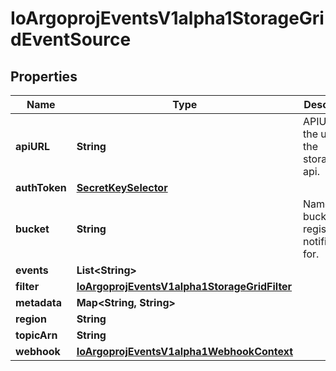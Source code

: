 

# IoArgoprojEventsV1alpha1StorageGridEventSource


## Properties

Name | Type | Description | Notes
------------ | ------------- | ------------- | -------------
**apiURL** | **String** | APIURL is the url of the storagegrid api. |  [optional]
**authToken** | [**SecretKeySelector**](SecretKeySelector.md) |  |  [optional]
**bucket** | **String** | Name of the bucket to register notifications for. |  [optional]
**events** | **List&lt;String&gt;** |  |  [optional]
**filter** | [**IoArgoprojEventsV1alpha1StorageGridFilter**](IoArgoprojEventsV1alpha1StorageGridFilter.md) |  |  [optional]
**metadata** | **Map&lt;String, String&gt;** |  |  [optional]
**region** | **String** |  |  [optional]
**topicArn** | **String** |  |  [optional]
**webhook** | [**IoArgoprojEventsV1alpha1WebhookContext**](IoArgoprojEventsV1alpha1WebhookContext.md) |  |  [optional]



